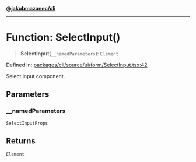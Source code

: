 [**@jakubmazanec/cli**](../README.md)

---

# Function: SelectInput()

> **SelectInput**(`__namedParameters`): `Element`

Defined in:
[packages/cli/source/ui/form/SelectInput.tsx:42](https://github.com/jakubmazanec/tools/blob/dccfe8e5cee218e88ff4db59e4bf460975897c58/packages/cli/source/ui/form/SelectInput.tsx#L42)

Select input component.

## Parameters

### \_\_namedParameters

`SelectInputProps`

## Returns

`Element`

